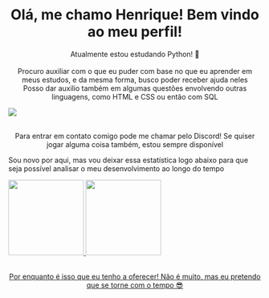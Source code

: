 <h1 align="center"> Olá, me chamo Henrique! Bem vindo ao meu perfil! </h1>

<p align="center"> 
Atualmente estou estudando Python! 🐍 <br> <br>
Procuro auxiliar com o que eu puder com base no que eu aprender em meus estudos, e da mesma forma, busco poder receber ajuda neles <br>
Posso dar auxilio também em algumas questões envolvendo outras linguagens, como HTML e CSS ou então com SQL
</p>

<a href="https://tenor.com/pt-BR/">
<img  align="center" src="https://tenor.com/pt-BR/view/rick-roll-rick-ashley-never-gonna-give-you-up-gif-22113173.gif">
</a>

<p align="center">
<br> Para entrar em contato comigo pode me chamar pelo Discord! Se quiser jogar alguma coisa também, estou sempre disponível
</p>

<p>Sou novo por aqui, mas vou deixar essa estatística logo abaixo para que seja possível analisar o meu desenvolvimento ao longo do tempo </p>

<div>
<a href="https://github.com/Osodnil">
<img height="150em" src="https://github-readme-stats.vercel.app/api/top-langs/?username=Osodnil&layout=compact&langs_count=7&theme=dracula"/>
<img height="150em" src="https://github-readme-stats.vercel.app/api?username=Osodnil&show_icons=true&theme=dracula&include_all_commits=true&count_private=true"/>
</div>

<p align="center">
<br> Por enquanto é isso que eu tenho a oferecer! Não é muito, mas eu pretendo que se torne com o tempo 😎
</p>
